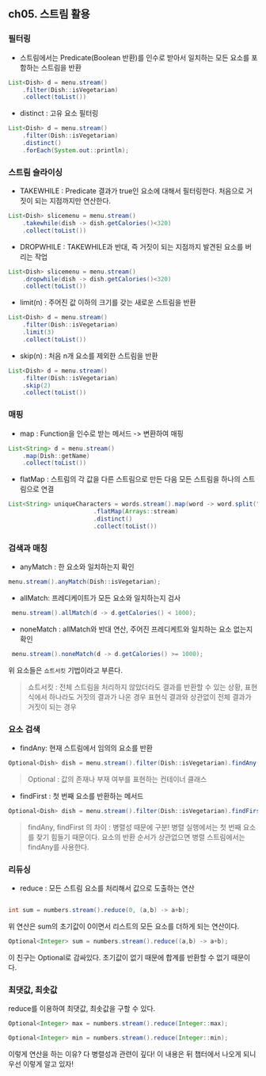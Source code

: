 ## ch05. 스트림 활용

### 필터링


- 스트림에서는 Predicate(Boolean 반환)를 인수로 받아서 일치하는 모든 요소를 포함하는 스트림을 반환

```java
List<Dish> d = menu.stream()
    .filter(Dish::isVegetarian)
    .collect(toList())
```

- distinct : 고유 요소 필터링

```java
List<Dish> d = menu.stream()
    .filter(Dish::isVegetarian)
    .distinct()
    .forEach(System.out::println);
```


### 스트림 슬라이싱


- TAKEWHILE : Predicate 결과가 true인 요소에 대해서 필터링한다. 처음으로 거짓이 되는 지점까지만 연산한다.

```java
List<Dish> slicemenu = menu.stream()
    .takewhile(dish -> dish.getCalories()<320)
    .collect(toList())
```


- DROPWHILE : TAKEWHILE과 반대, 즉 거짓이 되는 지점까지 발견된 요소를 버리는 작업


```java
List<Dish> slicemenu = menu.stream()
    .dropwhile(dish -> dish.getCalories()<320)
    .collect(toList())
```

- limit(n) : 주어진 값 이하의 크기를 갖는 새로운 스트림을 반환

```java
List<Dish> d = menu.stream()
    .filter(Dish::isVegetarian)
    .limit(3)
    .collect(toList())
```


- skip(n) : 처음 n개 요소를 제외한 스트림을 반환

```java
List<Dish> d = menu.stream()
    .filter(Dish::isVegetarian)
    .skip(2)
    .collect(toList())
```


### 매핑

- map : Function을 인수로 받는 메서드 -> 변환하여 매핑

```java
List<String> d = menu.stream()
    .map(Dish::getName)
    .collect(toList())
```

- flatMap : 스트림의 각 값을 다른 스트림으로 만든 다음 모든 스트림을 하나의 스트림으로 연결


```java
List<String> uniqueCharacters = words.stream().map(word -> word.split(""))
                        .flatMap(Arrays::stream)
                        .distinct()
                        .collect(toList())
```

### 검색과 매칭

- anyMatch : 한 요소와 일치하는지 확인 

```java
menu.stream().anyMatch(Dish::isVegetarian);
```

- allMatch: 프레디케이트가 모든 요소와 일치하는지 검사

```java
 menu.stream().allMatch(d -> d.getCalories() < 1000);

```

- noneMatch : allMatch와 반대 연산, 주어진 프레디케트와 일치하는 요소 없는지 확인

```java
 menu.stream().noneMatch(d -> d.getCalories() >= 1000);

```

위 요소들은 `쇼트서킷` 기법이라고 부른다.

> 쇼트서킷 : 전체 스트림을 처리하지 않았더라도 결과를 반환할 수 있는 상황, 표현식에서 하나라도 거짓의 결과가 나온 경우 표현식 결과와 상관없이 전체 결과가 거짓이 되는 경우



### 요소 검색

- findAny: 현재 스트림에서 임의의 요소를 반환

```java
Optional<Dish> dish = menu.stream().filter(Dish::isVegetarian).findAny();
```
> Optional : 값의 존재나 부재 여부를 표현하는 컨테이너 클래스

- findFirst : 첫 번째 요소를 반환하는 메서드

```java
Optional<Dish> dish = menu.stream().filter(Dish::isVegetarian).findFirst();
```

> findAny, findFirst 의 차이 : 병렬성 때문에 구분! 병렬 실행에서는 첫 번째 요소를 찾기 힘들기 때문이다. 요소의 반환 순서가 상관없으면 병렬 스트림에서는 findAny를 사용한다.


### 리듀싱

- reduce : 모든 스트림 요소를 처리해서 값으로 도출하는 연산 

```java

int sum = numbers.stream().reduce(0, (a,b) -> a+b);
```
위 연산은 sum의 초기값이 0이면서 리스트의 모든 요소를 더하게 되는 연산이다.

```java
Optional<Integer> sum = numbers.stream().reduce((a,b) -> a+b);
```

이 친구는 Optional로 감싸있다. 초기값이 없기 때문에 합계를 반환할 수 없기 때문이다.


### 최댓값, 최솟값

reduce를 이용하여 최댓값, 최솟값을 구할 수 있다.

```java
Optional<Integer> max = numbers.stream().reduce(Integer::max);
```


```java
Optional<Integer> min = numbers.stream().reduce(Integer::min);
```


이렇게 연산을 하는 이유? 다 병렬성과 관련이 깊다! 이 내용은 뒤 챕터에서 나오게 되니 우선 이렇게 알고 있자!


